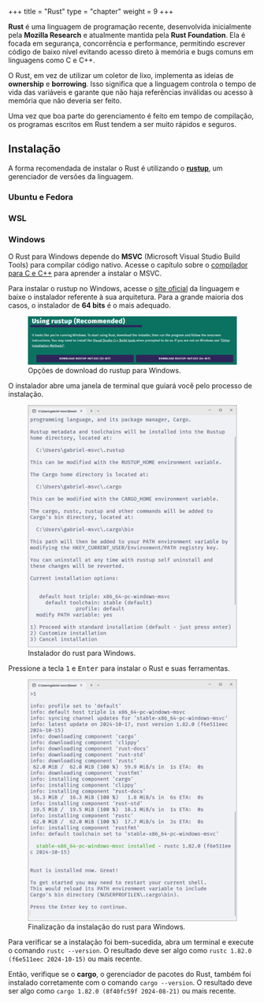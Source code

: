 +++
  title = "Rust"
  type = "chapter"
  weight = 9
+++

**Rust** é uma linguagem de programação recente, desenvolvida inicialmente pela **Mozilla Research** e atualmente mantida pela **Rust Foundation**.
Ela é focada em segurança, concorrência e performance, permitindo escrever código de baixo nível evitando acesso direto à memória e bugs comuns em linguagens como C e C++.

O Rust, em vez de utilizar um coletor de lixo, implementa as ideias de **ownership** e **borrowing**.
Isso significa que a linguagem controla o tempo de vida das variáveis e garante que não haja referências inválidas ou acesso à memória que não deveria ser feito.

Uma vez que boa parte do gerenciamento é feito em tempo de compilação, os programas escritos em Rust tendem a ser muito rápidos e seguros.

## Instalação

A forma recomendada de instalar o Rust é utilizando o [**rustup**](https://rust-lang.github.io/rustup/installation/index.html), um gerenciador de versões da linguagem.

### Ubuntu e Fedora

### WSL

### Windows

O Rust para Windows depende do **MSVC** (Microsoft Visual Studio Build Tools) para compilar código nativo.
Acesse o capítulo sobre o [compilador para C e C++](../c_cpp/compiler/_index.md#windows) para aprender a instalar o MSVC.

Para instalar o rustup no Windows, acesse o [site oficial](https://www.rust-lang.org/tools/install) da linguagem e baixe o instalador referente à sua arquitetura.
Para a grande maioria dos casos, o instalador de **64 bits** é o mais adequado.

<figure>
<img src="./download_options_windows.png" />
<figcaption>Opções de download do rustup para Windows.</figcaption>
</figure>

O instalador abre uma janela de terminal que guiará você pelo processo de instalação.

<figure>
<img src="./windows_installer.png" />
<figcaption>Instalador do rust para Windows.</figcaption>
</figure>

Pressione a tecla <kbd>1</kbd> e <kbd>Enter</kbd> para instalar o Rust e suas ferramentas.

<figure>
<img src="./windows_installed.png" />
<figcaption>Finalização da instalação do rust para Windows.</figcaption>
</figure>

Para verificar se a instalação foi bem-sucedida, abra um terminal e execute o comando `rustc --version`.
O resultado deve ser algo como `rustc 1.82.0 (f6e511eec 2024-10-15)` ou mais recente.

Então, verifique se o **cargo**, o gerenciador de pacotes do Rust, também foi instalado corretamente com o comando `cargo --version`.
O resultado deve ser algo como `cargo 1.82.0 (8f40fc59f 2024-08-21)` ou mais recente.
